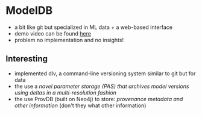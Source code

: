 # ModelDB

- a bit like git but specialized in ML data + a web-based interface 
- demo video can be found [here](https://www.youtube.com/watch?v=4JVehm5Ohg4&feature=youtu.be)
- problem no implementation and no insights!

## Interesting 
- implemented dlv, a command-line versioning system similar to git but for data
- the use a *novel parameter storage (PAS) that archives model versions using deltas in a multi-resolution fashion*
- the use ProvDB (built on Neo4j) to store: *provenance metadata and other information* 
(don't they what other information)
   